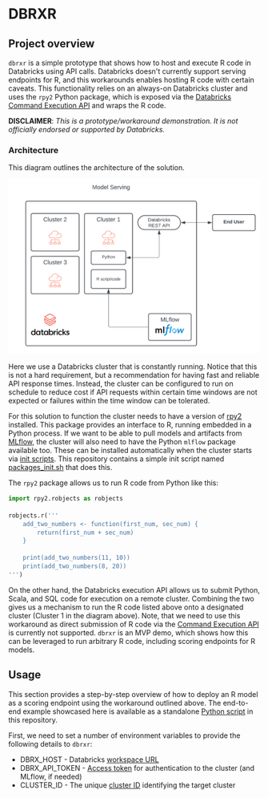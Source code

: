 # DBRXR

## Project overview

`dbrxr` is a simple prototype that shows how to host and execute R code in Databricks using API calls. Databricks doesn't currently support serving endpoints for R, and this workarounds enables hosting R code with certain caveats. This functionality relies on an always-on Databricks cluster and uses the `rpy2` Python package, which is exposed via the [Databricks Command Execution API](https://docs.databricks.com/api/workspace/commandexecution) and wraps the R code.

**DISCLAIMER**: *This is a prototype/workaround demonstration. It is not officially endorsed or supported by Databricks.*

### Architecture

This diagram outlines the architecture of the solution.

![dbrxr architecture](images/dbrxr_arch.png "High Level Architecture")

Here we use a Databricks cluster that is constantly running. Notice that this is not a hard requirement, but a recommendation for having fast and reliable API response times. Instead, the cluster can be configured to run on schedule to reduce cost if API requests within certain time windows are not expected or failures within the time window can be tolerated.

For this solution to function the cluster needs to have a version of [rpy2](https://rpy2.github.io/) installed. This package provides an interface to R, running embedded in a Python process. If we want to be able to pull models and artifacts from [MLflow](https://mlflow.org/docs/latest/index.html), the cluster will also need to have the Python `mlflow` package available too. These can be installed automatically when the cluster starts via [init scripts](https://docs.databricks.com/en/init-scripts/index.html). This repository contains a simple init script named [packages_init.sh](packages_init.sh) that does this.

The `rpy2` package allows us to run R code from Python like this:

```python
import rpy2.robjects as robjects

robjects.r('''
    add_two_numbers <- function(first_num, sec_num) {
        return(first_num + sec_num)
    }
    
    print(add_two_numbers(11, 10))
    print(add_two_numbers(8, 20))
''')
```

On the other hand, the Databricks execution API allows us to submit Python, Scala, and SQL code for execution on a remote cluster. Combining the two gives us a mechanism to run the R code listed above onto a designated cluster (Cluster 1 in the diagram above). Note, that we need to use this workaround as direct submission of R code via the [Command Execution API](https://docs.databricks.com/api/workspace/commandexecution) is currently not supported. `dbrxr` is an MVP demo, which shows how this can be leveraged to run arbitrary R code, including scoring endpoints for R models.

## Usage

This section provides a step-by-step overview of how to deploy an R model as a scoring endpoint using the workaround outlined above. The end-to-end example showcased here is available as a standalone [Python script](demo.py) in this repository.

First, we need to set a number of environment variables to provide the following details to `dbrxr`:

* DBRX_HOST - Databricks [workspace URL](https://docs.databricks.com/en/workspace/workspace-details.html)
* DBRX_API_TOKEN - [Access token](https://docs.databricks.com/en/dev-tools/auth/pat.html) for authentication to the cluster (and MLflow, if needed) 
* CLUSTER_ID - The unique [cluster ID](https://docs.databricks.com/en/workspace/workspace-details.html) identifying the target cluster


